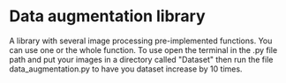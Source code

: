 # Data augmentation library
A library with several image processing pre-implemented functions. You can use one or the whole function. 
To use open the terminal in the .py file path and put your images in a directory called "Dataset" then run the file data_augmentation.py to have you dataset increase by 10 times.
